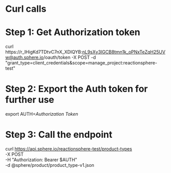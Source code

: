 # Curl calls

# Step 1: Get Authorization token
curl https://r_IHigKd7TDtvC7nX_XDIQYB:nL9sXy3IGCB8tmn1k_oPNxTeZqH25UVw@auth.sphere.io/oauth/token -X POST -d "grant_type=client_credentials&scope=manage_project:reactionsphere-test"

# Step 2: Export the Auth token for further use
export AUTH=_Authorization Token_

# Step 3: Call the endpoint
curl https://api.sphere.io/reactionsphere-test/product-types \
    -X POST \
    -H "Authorization: Bearer $AUTH" \
    -d @sphere/product/product_type-v1.json